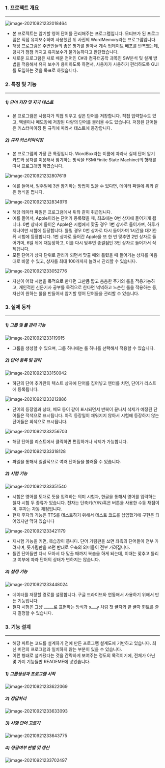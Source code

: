 ### 1. 프로젝트 개요

---

 ![image-20210921232018464](https://raw.githubusercontent.com/ChunYS/ImageRepo2021/Image/img/image-20210921232018464.png)

- 본 프로젝트는 암기할 영어 단어를 관리해주는 프로그램입니다. 모티브가 된 프로그램은 직접 유지보수하며 사용했던 위 사진의 WordMemory라는 프로그램입니다. 
- 해당 프로그램은 주변인들의 좋은 평가를 받아서 계속 업데이트 배포를 반복했는데, 덩치가 점점 커지고 유지보수가 불가능하다고 판단했습니다.
- 새로운 프로그램은 새로 배운 언어인 C#과 컴퓨터공학 과목인 SW분석 및 설계 방법을 적용해서 유지 보수가 용이하도록 하면서, 사용자가 사용하기 편리하도록 GUI를 도입하는 것을 목표로 하였습니다.

### 2. 특징 및 기능

---

##### 1) 단어 저장 및 자가 테스트

- 본 프로그램은 사용자가 직접 외우고 싶은 단어를 저장합니다. 직접 입력할수도 있고, 엑셀이나 메모장에 저장된 다량의 단어를 불러올 수도 있습니다. 저장된 단어들은 커스터마이징 된 규칙에 따라서 테스트에 등장합니다.

##### 2) 규칙 커스터마이징

- 본 프로그램의 가장 큰 특징입니다. WordBox라는 이름에 따라서 실제 단어 암기 카드와 상자를 이용해서 암기하는 방식을 FSM(Finite State Machine)의 형태를 따서 프로그래밍 하였습니다.

![image-20210921232807619](https://raw.githubusercontent.com/ChunYS/ImageRepo2021/Image/img/image-20210921232807619.png)

- 예를 들어서, 일주일에 3번 암기하는 방법이 있을 수 있다면, 데이터 파일에 위와 같은 형식을 띕니다.

![image-20210921232834976](https://raw.githubusercontent.com/ChunYS/ImageRepo2021/Image/img/image-20210921232834976.png)

- 해당 데이터 파일은 프로그램에서 위와 같이 취급됩니다.
- 예를 들어서, Apple이라는 단어가 등록됐을 때, 최초에는 0번 상자에 들어가게 됩니다. 0번 상자에 들어온 Apple은 시험에서 맞출 경우 1번 상자로 들어가며, 하루가 지나야만 시험에 등장합니다. 틀릴 경우 0번 상자로 다시 들어가며 1시간을 대기한 뒤 시험에 등장합니다. 1번 상자로 들어간 Apple을 또 한 번 맞추면 2번 상자로 들어가며, 6일 뒤에 재등장하고, 이를 다시 맞추면 종결점인 3번 상자로 들어가서 삭제됩니다.
- 모든 단어가 상자 단위로 관리가 되면서 맞출 때와 틀렸을 때 들어가는 상자를 마음대로 바꿀 수 있고, 상자를 최대 100개까지 늘려서 관리할 수 있습니다.

![image-20210921233052776](https://raw.githubusercontent.com/ChunYS/ImageRepo2021/Image/img/image-20210921233052776.png)

- 자신이 어학 시험을 목적으로 한다면 그만큼 짧고 촘촘한 주기의 룰을 적용가능하고, 개인적인 신문기사 공부를 목적으로 한다면 넉넉하고 느슨한 룰을 적용하는 등, 자신이 원하는 룰을 만들어서 암기할 영어 단어들을 관리할 수 있습니다.

### 3. 실제 동작

---

##### 1) 그룹 및 룰 관리 기능

![image-20210921233119915](https://raw.githubusercontent.com/ChunYS/ImageRepo2021/Image/img/image-20210921233119915.png)

- 그룹을 생성할 수 있으며, 그룹 하나에는 룰 하나를 선택해서 적용할 수 있습니다.

##### 2) 단어 등록 및 관리

![image-20210921233150042](https://raw.githubusercontent.com/ChunYS/ImageRepo2021/Image/img/image-20210921233150042.png)

- 하단의 단어 추가란의 텍스트 상자에 단어를 집어넣고 엔터를 치면, 단어가 리스트에 등록됩니다.

![image-20210921233212886](https://raw.githubusercontent.com/ChunYS/ImageRepo2021/Image/img/image-20210921233212886.png)

- 단어의 등장일과 상태, 메모 등이 같이 표시되면서 반복이 끝나서 삭제가 예정된 단어들은 적색으로 표시됩니다. 아직 등장일이 채워지지 않아서 시험에 등장하지 않는 단어들은 회색으로 표시됩니다.

![image-20210921233256703](https://raw.githubusercontent.com/ChunYS/ImageRepo2021/Image/img/image-20210921233256703.png)

- 해당 단어를 리스트에서 클릭하면 편집하거나 삭제가 가능합니다.

![image-20210921233318128](https://raw.githubusercontent.com/ChunYS/ImageRepo2021/Image/img/image-20210921233318128.png)

- 파일을 통해서 일괄적으로 여러 단어들을 불러올 수 있습니다.

##### 2) 시험 기능

![image-20210921233351540](https://raw.githubusercontent.com/ChunYS/ImageRepo2021/Image/img/image-20210921233351540.png)

- 시험은 영어를 토대로 뜻을 입력하는 의미 시험과, 한글을 통해서 영어를 입력하는 철자 시험 두 종류가 있습니다. 전자는 단축키(Y/N)혹은 버튼을 사용한 수동 채점이며, 후자는 자동 채점입니다.
- 현재 후자의 기능은 TTS를 테스트하기 위해서 테스트 코드를 삽입했기에 구현은 되어있지만 막혀 있습니다

![image-20210921233421179](https://raw.githubusercontent.com/ChunYS/ImageRepo2021/Image/img/image-20210921233421179.png)

- 재시험 기능을 키면, 복습창이 뜹니다. 단어 가림판을 쓰면 좌측의 단어들이 전부 가려지며, 뜻가림판을 쓰면 반대로 우측의 의미들이 전부 가려집니다. 
- 틀린 단어들만 다시 모아서 다 맞출 때까지 복습을 하게 되는데, 이때는 맞추고 틀리고 여부에 따라 단어의 상태가 변하지는 않습니다.

##### 3) 설정 기능

![image-20210921233448024](https://raw.githubusercontent.com/ChunYS/ImageRepo2021/Image/img/image-20210921233448024.png)

- 데이터를 저장할 경로를 설정합니다. 구글 드라이브와 연동해서 사용하기 위해서 만든 기능입니다. 
- 철자 시험은 그냥 \_\_\_\_\_로 표현하는 방식과 s\_\_\_y 처럼 첫 글자와 끝 글자 힌트를 줄 지 결정할 수 있습니다.

### 3. 기능 설계

---

- 해당 파트는 코드를 설계하기 전에 만든 프로그램 설계도에 기반하고 있습니다. 최신 버전의 프로그램과 일치하지 않는 부분이 있을 수 있습니다. 
- 이런 형태로 설계됐다는 것을 간략하게 보여주는 정도의 목적이기에, 전체가 아닌 몇 가지 기능들만 READEME에 넣었습니다.

##### 1) 그룹생성과 프로그램 시작

![image-20210921233622069](https://raw.githubusercontent.com/ChunYS/ImageRepo2021/Image/img/image-20210921233622069.png)

##### 2) 정답처리

![image-20210921233633093](https://raw.githubusercontent.com/ChunYS/ImageRepo2021/Image/img/image-20210921233633093.png)

##### 3) 시험 단어 고르기

![image-20210921233643775](https://raw.githubusercontent.com/ChunYS/ImageRepo2021/Image/img/image-20210921233643775.png)





##### 4) 정답여부 판별 및 갱신

![image-20210921233702497](https://raw.githubusercontent.com/ChunYS/ImageRepo2021/Image/img/image-20210921233702497.png)

